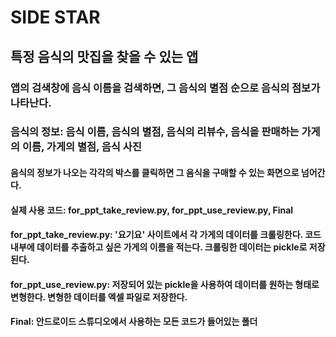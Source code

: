 # SIDE STAR
## 특정 음식의 맛집을 찾을 수 있는 앱
### 앱의 검색창에 음식 이름을 검색하면, 그 음식의 별점 순으로 음식의 점보가 나타난다.
### 음식의 정보: 음식 이름, 음식의 별점, 음식의 리뷰수, 음식을 판매하는 가게의 이름, 가게의 별점, 음식 사진
#### 음식의 정보가 나오는 각각의 박스를 클릭하면 그 음식을 구매할 수 있는 화면으로 넘어간다.  


#### 실제 사용 코드: for_ppt_take_review.py, for_ppt_use_review.py, Final   
#### for_ppt_take_review.py: '요기요' 사이트에서 각 가게의 데이터를 크롤링한다. 코드 내부에 데이터를 추출하고 싶은 가게의 이름을 적는다. 크롤링한 데이터는 pickle로 저장된다.   
#### for_ppt_use_review.py: 저장되어 있는 pickle을 사용하여 데이터를 원하는 형태로 변형한다. 변형한 데이터를 엑셀 파일로 저장한다.   
#### Final: 안드로이드 스튜디오에서 사용하는 모든 코드가 들어있는 폴더
